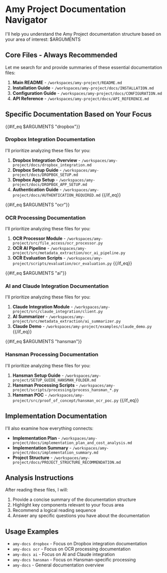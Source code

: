 # Amy Project Documentation Navigator

I'll help you understand the Amy Project documentation structure based on your area of interest: $ARGUMENTS

## Core Files - Always Recommended

Let me search for and provide summaries of these essential documentation files:

1. **Main README** - `/workspaces/amy-project/README.md`
2. **Installation Guide** - `/workspaces/amy-project/docs/INSTALLATION.md`
3. **Configuration Guide** - `/workspaces/amy-project/docs/CONFIGURATION.md`
4. **API Reference** - `/workspaces/amy-project/docs/API_REFERENCE.md`

## Specific Documentation Based on Your Focus

{{#if_eq $ARGUMENTS "dropbox"}}
### Dropbox Integration Documentation
I'll prioritize analyzing these files for you:
1. **Dropbox Integration Overview** - `/workspaces/amy-project/docs/dropbox_integration.md`
2. **Dropbox Setup Guide** - `/workspaces/amy-project/docs/DROPBOX_SETUP.md`
3. **Dropbox App Setup** - `/workspaces/amy-project/docs/DROPBOX_APP_SETUP.md`
4. **Authentication Guide** - `/workspaces/amy-project/docs/AUTHENTICATION_REQUIRED.md`
{{/if_eq}}

{{#if_eq $ARGUMENTS "ocr"}}
### OCR Processing Documentation
I'll prioritize analyzing these files for you:
1. **OCR Processor Module** - `/workspaces/amy-project/src/file_access/ocr_processor.py`
2. **OCR AI Pipeline** - `/workspaces/amy-project/src/metadata_extraction/ocr_ai_pipeline.py`
3. **OCR Evaluation Scripts** - `/workspaces/amy-project/scripts/evaluation/ocr_evaluation.py`
{{/if_eq}}

{{#if_eq $ARGUMENTS "ai"}}
### AI and Claude Integration Documentation
I'll prioritize analyzing these files for you:
1. **Claude Integration Module** - `/workspaces/amy-project/src/claude_integration/client.py`
2. **AI Summarizer** - `/workspaces/amy-project/src/metadata_extraction/ai_summarizer.py`
3. **Claude Demo** - `/workspaces/amy-project/examples/claude_demo.py`
{{/if_eq}}

{{#if_eq $ARGUMENTS "hansman"}}
### Hansman Processing Documentation
I'll prioritize analyzing these files for you:
1. **Hansman Setup Guide** - `/workspaces/amy-project/SETUP_GUIDE_HANSMAN_FOLDER.md`
2. **Hansman Processing Scripts** - `/workspaces/amy-project/scripts/processing/process_hansman_*.py`
3. **Hansman POC** - `/workspaces/amy-project/src/proof_of_concept/hansman_ocr_poc.py`
{{/if_eq}}

## Implementation Documentation
I'll also examine how everything connects:
- **Implementation Plan** - `/workspaces/amy-project/docs/implementation_plan_and_cost_analysis.md`
- **Implementation Summary** - `/workspaces/amy-project/docs/implementation_summary.md`
- **Project Structure** - `/workspaces/amy-project/docs/PROJECT_STRUCTURE_RECOMMENDATION.md`

## Analysis Instructions
After reading these files, I will:
1. Provide a concise summary of the documentation structure
2. Highlight key components relevant to your focus area
3. Recommend a logical reading sequence
4. Answer any specific questions you have about the documentation

## Usage Examples
- `amy-docs dropbox` - Focus on Dropbox integration documentation
- `amy-docs ocr` - Focus on OCR processing documentation
- `amy-docs ai` - Focus on AI and Claude integration
- `amy-docs hansman` - Focus on Hansman-specific processing
- `amy-docs` - General documentation overview
